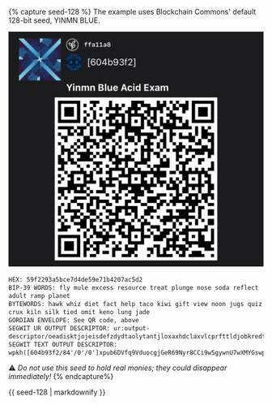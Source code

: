 {% capture seed-128 %}
The example uses Blockchain Commons' default 128-bit seed, YINMN BLUE.

![](/assets/images/seed-128.jpg)

```
HEX: 59f2293a5bce7d4de59e71b4207ac5d2
BIP-39 WORDS: fly mule excess resource treat plunge nose soda reflect adult ramp planet
BYTEWORDS: hawk whiz diet fact help taco kiwi gift view noon jugs quiz crux kiln silk tied omit keno lung jade
GORDIAN ENVELOPE: See QR code, above
SEGWIT UR OUTPUT DESCRIPTOR: ur:output-descriptor/oeadisktjojeisdefzdydtaolytantjloxaxhdclaxvlcprfttldjobkredtlnhsidwybaeyjtswyandlgjnehtkdsidbkqzsrkphyfhsaaahdcxhnfgnepefxgdytryckticelyotsstoknfntavevaskiddmolsarntykbrybtjpksamtantjooeadlncsghykaeykaeykaocyhngrmuwzaycyzssajpsndifmkohy
SEGWIT TEXT OUTPUT DESCRIPTOR: wpkh([604b93f2/84'/0'/0']xpub6DVfq9VduocgjGeR69Nyr8CCi9w5gywnU7wXMYGswpHjffjcbLYNzz6G6555VDcSZLDwZPzJHJQabVWWgkpvYntpunL3UjHGrkCJ6VndbQf)#ncwysjuk
```

:warning: _Do not use this seed to hold real monies; they could
disappear immediately!_
{% endcapture%}

<div class="notice--info">{{ seed-128 | markdownify }}</div>

